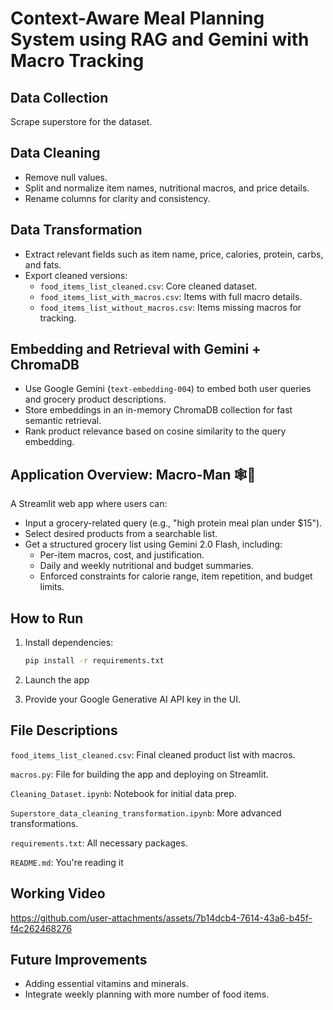 # Context-Aware Meal Planning System using RAG and Gemini with Macro Tracking

## Data Collection
 Scrape superstore for the dataset.

## Data Cleaning
- Remove null values.
- Split and normalize item names, nutritional macros, and price details.
- Rename columns for clarity and consistency.

## Data Transformation
- Extract relevant fields such as item name, price, calories, protein, carbs, and fats.
- Export cleaned versions:
  - `food_items_list_cleaned.csv`: Core cleaned dataset.
  - `food_items_list_with_macros.csv`: Items with full macro details.
  - `food_items_list_without_macros.csv`: Items missing macros for tracking.

## Embedding and Retrieval with Gemini + ChromaDB
- Use Google Gemini (`text-embedding-004`) to embed both user queries and grocery product descriptions.
- Store embeddings in an in-memory ChromaDB collection for fast semantic retrieval.
- Rank product relevance based on cosine similarity to the query embedding.

## Application Overview: Macro-Man 🕸️🛒
A Streamlit web app where users can:
- Input a grocery-related query (e.g., "high protein meal plan under $15").
- Select desired products from a searchable list.
- Get a structured grocery list using Gemini 2.0 Flash, including:
  - Per-item macros, cost, and justification.
  - Daily and weekly nutritional and budget summaries.
  - Enforced constraints for calorie range, item repetition, and budget limits.

## How to Run
1. Install dependencies:
   ```bash
   pip install -r requirements.txt

2. Launch the app

3. Provide your Google Generative AI API key in the UI.

## File Descriptions

`food_items_list_cleaned.csv`: Final cleaned product list with macros.

`macros.py`: File for building the app and deploying on Streamlit.

`Cleaning_Dataset.ipynb`: Notebook for initial data prep.

`Superstore_data_cleaning_transformation.ipynb`: More advanced transformations.

`requirements.txt`: All necessary packages.

`README.md`: You're reading it 

## Working Video
https://github.com/user-attachments/assets/7b14dcb4-7614-43a6-b45f-f4c262468276

## Future Improvements

- Adding essential vitamins and minerals.
- Integrate weekly planning with more number of food items.
